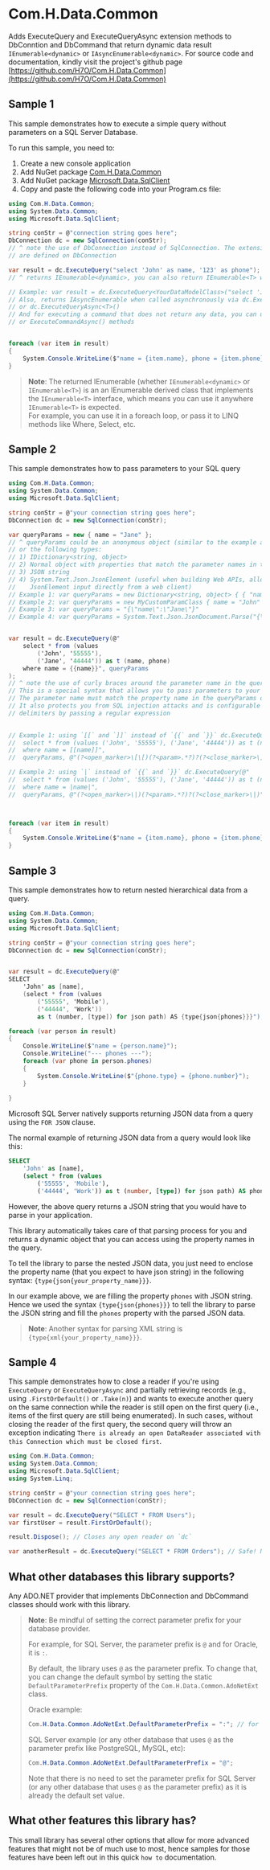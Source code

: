 # Com.H.Data.Common
Adds ExecuteQuery and ExecuteQueryAsync extension methods to DbConntion and DbCommand that return dynamic data result `IEnumerable<dynamic>` or `IAsyncEnumerable<dynamic>`.
For source code and documentation, kindly visit the project's github page [https://github.com/H7O/Com.H.Data.Common](https://github.com/H7O/Com.H.Data.Common)


## Sample 1
This sample demonstrates how to execute a simple query without parameters on a SQL Server Database.

To run this sample, you need to:
1) Create a new console application
2) Add NuGet package [Com.H.Data.Common](https://www.nuget.org/packages/Com.H.Data.Common)  
3) Add NuGet package [Microsoft.Data.SqlClient](https://www.nuget.org/packages/Microsoft.Data.SqlClient)
4) Copy and paste the following code into your Program.cs file:

```csharp
using Com.H.Data.Common;
using System.Data.Common;
using Microsoft.Data.SqlClient;

string conStr = @"connection string goes here";
DbConnection dc = new SqlConnection(conStr);
// ^ note the use of DbConnection instead of SqlConnection. The extension methods 
// are defined on DbConnection

var result = dc.ExecuteQuery("select 'John' as name, '123' as phone");
// ^ returns IEnumerable<dynamic>, you can also return IEnumerable<T> where T is your data model class by using the ExecuteQuery<T> method.

// Example: var result = dc.ExecuteQuery<YourDataModelClass>("select 'John' as name, '123' as phone");
// Also, returns IAsyncEnumerable when called asynchronously via dc.ExecuteQueryAsync() 
// or dc.ExecuteQueryAsync<T>()
// And for executing a command that does not return any data, you can use the ExecuteCommand() 
// or ExecuteCommandAsync() methods


foreach (var item in result)
{
    System.Console.WriteLine($"name = {item.name}, phone = {item.phone}");
}
```
> **Note**: The returned IEnumerable (whether `IEnumerable<dynamic>` or `IEnumerable<T>`) is an an IEnumerable derived class that implements the `IEnumerable<T>` interface, which means you can use it anywhere    `IEnumerable<T>` is expected.<br/>
For example, you can use it in a foreach loop, or pass it to LINQ methods like Where, Select, etc.


## Sample 2
This sample demonstrates how to pass parameters to your SQL query

```csharp
using Com.H.Data.Common;
using System.Data.Common;
using Microsoft.Data.SqlClient;

string conStr = @"your connection string goes here";
DbConnection dc = new SqlConnection(conStr);

var queryParams = new { name = "Jane" };
// ^ queryParams could be an anonymous object (similar to the example above)
// or the following types:
// 1) IDictionary<string, object>
// 2) Normal object with properties that match the parameter names in the query
// 3) JSON string
// 4) System.Text.Json.JsonElement (useful when building Web APIs, allows passing 
//    JsonElement input directly from a web client)
// Example 1: var queryParams = new Dictionary<string, object> { { "name", "Jane" } }
// Example 2: var queryParams = new MyCustomParamClass { name = "John" }
// Example 3: var queryParams = "{\"name\":\"Jane\"}"
// Example 4: var queryParams = System.Text.Json.JsonDocument.Parse("{\"name\":\"John\"}").RootElement


var result = dc.ExecuteQuery(@"
	select * from (values 
		('John', '55555'), 
		('Jane', '44444')) as t (name, phone)
	where name = {{name}}", queryParams
);
// ^ note the use of curly braces around the parameter name in the query. 
// This is a special syntax that allows you to pass parameters to your query.
// The parameter name must match the property name in the queryParams object.
// It also protects you from SQL injection attacks and is configurable to use other 
// delimiters by passing a regular expression 

 
// Example 1: using `[[` and `]]` instead of `{{` and `}}` dc.ExecuteQuery(@"
//	select * from (values ('John', '55555'), ('Jane', '44444')) as t (name, phone)
//	where name = [[name]]", 
//  queryParams, @"(?<open_marker>\[\[)(?<param>.*?)?(?<close_marker>\]\])" );

// Example 2: using `|` instead of `{{` and `}}` dc.ExecuteQuery(@"
//	select * from (values ('John', '55555'), ('Jane', '44444')) as t (name, phone)
//	where name = |name|", 
//  queryParams, @"(?<open_marker>\|)(?<param>.*?)?(?<close_marker>\|)" );



foreach (var item in result)
{
    System.Console.WriteLine($"name = {item.name}, phone = {item.phone}");
}
```

## Sample 3
This sample demonstrates how to return nested hierarchical data from a query.

```csharp
using Com.H.Data.Common;
using System.Data.Common;
using Microsoft.Data.SqlClient;

string conStr = @"your connection string goes here";
DbConnection dc = new SqlConnection(conStr);


var result = dc.ExecuteQuery(@"
SELECT 
    'John' as [name],
    (select * from (values 
		('55555', 'Mobile'), 
		('44444', 'Work')) 
        as t (number, [type]) for json path) AS {type{json{phones}}}");

foreach (var person in result)
{
    Console.WriteLine($"name = {person.name}");
    Console.WriteLine("--- phones ---");
    foreach (var phone in person.phones)
    {
        System.Console.WriteLine($"{phone.type} = {phone.number}");
    }
    
}
```
Microsoft SQL Server natively supports returning JSON data from a query using the `FOR JSON` clause.

The normal example of returning JSON data from a query would look like this:
```sql
SELECT 
    'John' as [name],
    (select * from (values 
		('55555', 'Mobile'), 
		('44444', 'Work')) as t (number, [type]) for json path) AS phones
```

However, the above query returns a JSON string that you would have to parse in your application.

This library automatically takes care of that parsing process for you and returns a dynamic object that you can access using the property names in the query.

To tell the library to parse the nested JSON data, you just need to enclose the property name (that you expect to have json string) in the following syntax: `{type{json{your_property_name}}}`.

In our example above, we are filling the property `phones` with JSON string. Hence we used the syntax `{type{json{phones}}}` to tell the library to parse the JSON string and fill the `phones` property with the parsed JSON data.

> **Note**: Another syntax for parsing XML string is `{type{xml{your_property_name}}}`.

## Sample 4
This sample demonstrates how to close a reader if you're using `ExecuteQuery` or `ExecuteQueryAsync` and partially retrieving records (e.g., using `.FirstOrDefault()` or `.Take(n)`) and wants to execute
another query on the same connection while the reader is still open on the first query (i.e., items of the first query are still being enumerated).
In such cases, without closing the reader of the first query, the second query will throw an exception indicating `There is already an open DataReader associated with this Connection which must be closed first`.


```csharp
using Com.H.Data.Common; 
using System.Data.Common;
using Microsoft.Data.SqlClient;
using System.Linq;

string conStr = @"your connection string goes here";
DbConnection dc = new SqlConnection(conStr);

var result = dc.ExecuteQuery("SELECT * FROM Users");
var firstUser = result.FirstOrDefault();

result.Dispose(); // Closes any open reader on `dc`

var anotherResult = dc.ExecuteQuery("SELECT * FROM Orders"); // Safe! No reader exception from previous query
```


## What other databases this library supports?
Any ADO.NET provider that implements DbConnection and DbCommand classes should work with this library.

> **Note**: Be mindful of setting the correct parameter prefix for your database provider. 
>
> For example, for SQL Server, the parameter prefix is `@` and for Oracle, it is `:`. 
>
> By default, the library uses `@` as the parameter prefix. 
> To change that, you can change the default symbol by setting the static `DefaultParameterPrefix` property of the `Com.H.Data.Common.AdoNetExt` class.
>
> Oracle example:
> ```csharp
> Com.H.Data.Common.AdoNetExt.DefaultParameterPrefix = ":"; // for Oracle
> ```
>
> SQL Server example (or any other database that uses `@` as the parameter prefix like PostgreSQL, MySQL, etc):
> ```csharp
> Com.H.Data.Common.AdoNetExt.DefaultParameterPrefix = "@";
> ```
> Note that there is no need to set the parameter prefix for SQL Server (or any other database that uses `@` as the parameter prefix) as it is already the default set value.
>

## What other features this library has?
This small library has several other options that allow for more advanced features that might not be of much use to most, hence samples for those features have been left out in this quick `how to` documentation.